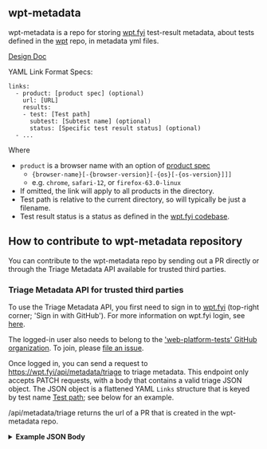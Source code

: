 ## wpt-metadata
wpt-metadata is a repo for storing [wpt.fyi](https://github.com/web-platform-tests/wpt.fyi) test-result metadata, about tests defined in the [wpt](https://github.com/web-platform-tests/wpt) repo, in metadata yml files.

[Design Doc](https://docs.google.com/document/d/1oWYVkc2ztANCGUxwNVTQHlWV32zq6Ifq9jkkbYNbSAg/edit)

YAML Link Format Specs:

```
links:
  - product: [product spec] (optional)
    url: [URL]	
    results:
    - test: [Test path] 
      subtest: [Subtest name] (optional)
      status: [Specific test result status] (optional)
  - ...
```
    
Where
- `product` is a browser name with an option of [product spec](https://github.com/web-platform-tests/wpt.fyi/blob/master/api/README.md)
  - `{browser-name}[-{browser-version}[-{os}[-{os-version}]]]`
  - e.g. `chrome`, `safari-12`, or `firefox-63.0-linux`
- If omitted, the link will apply to all products in the directory.
- Test path is relative to the current directory, so will typically be just a filename.
- Test result status is a status as defined in the [wpt.fyi codebase](https://github.com/web-platform-tests/wpt.fyi/blob/master/shared/statuses.go).

## How to contribute to wpt-metadata repository
You can contribute to the wpt-metadata repo by sending out a PR directly or through the Triage Metadata API available for trusted third parties.

### Triage Metadata API for trusted third parties
To use the Triage Metadata API, you first need to sign in to [wpt.fyi](https://wpt.fyi/) (top-right corner; 'Sign in with GitHub'). For more information on wpt.fyi login, see [here](https://docs.google.com/document/d/1iRkaK6cGgXp3DKbNbPMVsYGMaOHO-5CfqEuLPUR_2HM).

The logged-in user also needs to belong to the ['web-platform-tests' GitHub organization](https://github.com/orgs/web-platform-tests/people). To join, please [file an issue](https://github.com/web-platform-tests/wpt/issues/new?).

Once logged in, you can send a request to https://wpt.fyi/api/metadata/triage to triage metadata. This endpoint only accepts PATCH requests, with a body that contains a valid triage JSON object. The JSON object is a flattened YAML `Links` structure that is keyed by test name [Test path](https://docs.google.com/document/d/1oWYVkc2ztANCGUxwNVTQHlWV32zq6Ifq9jkkbYNbSAg/edit#heading=h.t7ysbpr8er1y); see below for an example.

/api/metadata/triage returns the url of a PR that is created in the wpt-metadata repo.

<details><summary><b>Example JSON Body</b></summary>

```json
{
  "/FileAPI/blob/Blob-constructor.html": [
    {
      "url": "https://github.com/web-platform-tests/results-collection/issues/661",
      "product": "chrome",
      "results:" [
        {
          "subtest": "Blob with type \"image/gif;\"",
          "status": 6
        },
        {
          "subtest": "Invalid contentType (\"text/plain\")",
          "status": 0
        }
      ]
    }
  ],
  "/service-workers/service-worker/fetch-request-css-base-url.https.html": [
    {
      "url": "https://bugzilla.mozilla.org/show_bug.cgi?id=1201160",
      "product": "firefox",
    }
  ],
  "/service-workers/service-worker/fetch-request-css-images.https.html": [
    {
      "url": "https://bugzilla.mozilla.org/show_bug.cgi?id=1532331",
      "product": "firefox"
    }
  ]
}
```
